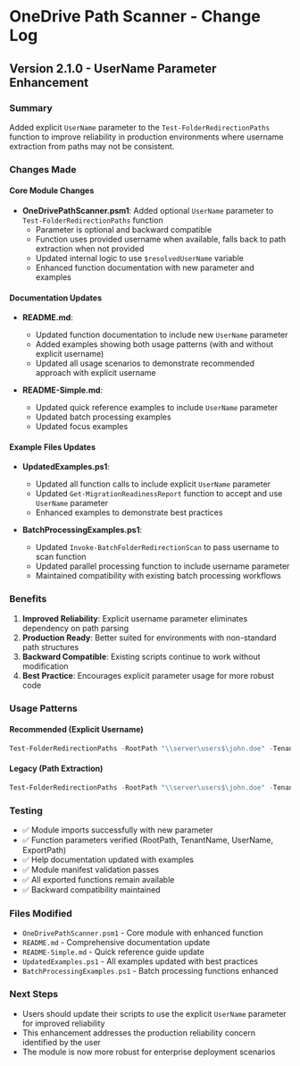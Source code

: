 # OneDrive Path Scanner - Change Log

## Version 2.1.0 - UserName Parameter Enhancement

### Summary
Added explicit `UserName` parameter to the `Test-FolderRedirectionPaths` function to improve reliability in production environments where username extraction from paths may not be consistent.

### Changes Made

#### Core Module Changes
- **OneDrivePathScanner.psm1**: Added optional `UserName` parameter to `Test-FolderRedirectionPaths` function
  - Parameter is optional and backward compatible
  - Function uses provided username when available, falls back to path extraction when not provided
  - Updated internal logic to use `$resolvedUserName` variable
  - Enhanced function documentation with new parameter and examples

#### Documentation Updates
- **README.md**: 
  - Updated function documentation to include new `UserName` parameter
  - Added examples showing both usage patterns (with and without explicit username)
  - Updated all usage scenarios to demonstrate recommended approach with explicit username
  
- **README-Simple.md**:
  - Updated quick reference examples to include `UserName` parameter
  - Updated batch processing examples
  - Updated focus examples

#### Example Files Updates
- **UpdatedExamples.ps1**:
  - Updated all function calls to include explicit `UserName` parameter
  - Updated `Get-MigrationReadinessReport` function to accept and use `UserName` parameter
  - Enhanced examples to demonstrate best practices

- **BatchProcessingExamples.ps1**:
  - Updated `Invoke-BatchFolderRedirectionScan` to pass username to scan function
  - Updated parallel processing function to include username parameter
  - Maintained compatibility with existing batch processing workflows

### Benefits
1. **Improved Reliability**: Explicit username parameter eliminates dependency on path parsing
2. **Production Ready**: Better suited for environments with non-standard path structures
3. **Backward Compatible**: Existing scripts continue to work without modification
4. **Best Practice**: Encourages explicit parameter usage for more robust code

### Usage Patterns

#### Recommended (Explicit Username)
```powershell
Test-FolderRedirectionPaths -RootPath "\\server\users$\john.doe" -TenantName "contoso" -UserName "john.doe"
```

#### Legacy (Path Extraction)
```powershell
Test-FolderRedirectionPaths -RootPath "\\server\users$\john.doe" -TenantName "contoso"
```

### Testing
- ✅ Module imports successfully with new parameter
- ✅ Function parameters verified (RootPath, TenantName, UserName, ExportPath)
- ✅ Help documentation updated with examples
- ✅ Module manifest validation passes
- ✅ All exported functions remain available
- ✅ Backward compatibility maintained

### Files Modified
- `OneDrivePathScanner.psm1` - Core module with enhanced function
- `README.md` - Comprehensive documentation update
- `README-Simple.md` - Quick reference guide update  
- `UpdatedExamples.ps1` - All examples updated with best practices
- `BatchProcessingExamples.ps1` - Batch processing functions enhanced

### Next Steps
- Users should update their scripts to use the explicit `UserName` parameter for improved reliability
- This enhancement addresses the production reliability concern identified by the user
- The module is now more robust for enterprise deployment scenarios
